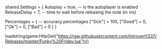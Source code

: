 shared.Settings = {
   Autoplay = true, -- is the autoplayer is enabled
   ReleaseDelay = 7, -- time to wait before releasing the note (in ms)
 
   Percentages = { -- accuracy percentages
       ["Sick"] = 100,
       ["Good"] = 0,
       ["Ok"] = 0,
       ["Bad"] = 0
   }
}
 
loadstring(game:HttpGet("https://raw.githubusercontent.com/Introvert1337/Releases/master/Funky%20Friday.lua"))()
